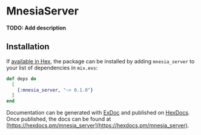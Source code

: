 # MnesiaServer

**TODO: Add description**

## Installation

If [available in Hex](https://hex.pm/docs/publish), the package can be installed
by adding `mnesia_server` to your list of dependencies in `mix.exs`:

```elixir
def deps do
  [
    {:mnesia_server, "~> 0.1.0"}
  ]
end
```

Documentation can be generated with [ExDoc](https://github.com/elixir-lang/ex_doc)
and published on [HexDocs](https://hexdocs.pm). Once published, the docs can
be found at [https://hexdocs.pm/mnesia_server](https://hexdocs.pm/mnesia_server).

